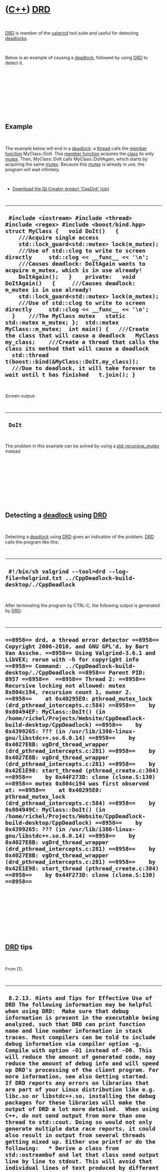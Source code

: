 
 

 

 

 

 

([C++](Cpp.md)) [DRD](CppDrd.md)
==================================

 

[DRD](CppDrd.md) is member of the [valgrind](CppValgrind.md) tool
suite and useful for detecting [deadlocks](CppDeadlock.md).

 

Below is an example of causing a [deadlock](CppDeadlock.md), followed
by using [DRD](CppDrd.md) to detect it.

 

 

 

 

 

Example
-------

 

The example below will end in a [deadlock](CppDeadlock.md): a
[thread](CppThread.md) calls the [member
function](CppMemberFunction.md) MyClass::DoIt. This [member
function](CppMemberFunction.md) acquires the [class](CppClass.md) its
only [mutex](CppMutex.md). Then, MyClass::DoIt calls
MyClass::DoItAgain, which starts by acquiring the same
[mutex](CppMutex.md). Because this [mutex](CppMutex.md) is already in
use, the program will wait infinitely.

 

-   [Download the Qt Creator project 'CppDrd' (zip)](CppDrd.zip)

 

  -------------------------------------------------------------------------------------------------------------------------------------------------------------------------------------------------------------------------------------------------------------------------------------------------------------------------------------------------------------------------------------------------------------------------------------------------------------------------------------------------------------------------------------------------------------------------------------------------------------------------------------------------------------------------------------------------------------------------------------------------------------------------------------------------------------------------------------------------------------------------------------------------------------------------------------------------------------------------------------------------------------------------------------------------
  ` #include <iostream> #include <thread> #include <regex> #include <boost/bind.hpp>  struct MyClass {   void DoIt()   {     ///Acquire single access     std::lock_guard<std::mutex> lock(m_mutex);      ///Use of std::clog to write to screen directly     std::clog << __func__ << '\n';      ///Causes deadlock: DoItAgain wants to acquire m_mutex, which is in use already!     DoItAgain();   }    private:   void DoItAgain()   {     ///Causes deadlock: m_mutex is in use already!     std::lock_guard<std::mutex> lock(m_mutex);      ///Use of std::clog to write to screen directly     std::clog << __func__ << '\n';   }    ///The MyClass mutex   static std::mutex m_mutex; };  std::mutex MyClass::m_mutex;  int main() {   ///Create the class that will cause a deadlock   MyClass my_class;    ///Create a thread that calls the class its method that will cause a deadlock   std::thread t(boost::bind(&MyClass::DoIt,my_class));    ///Due to deadlock, it will take forever to wait until t has finished   t.join(); }`
  -------------------------------------------------------------------------------------------------------------------------------------------------------------------------------------------------------------------------------------------------------------------------------------------------------------------------------------------------------------------------------------------------------------------------------------------------------------------------------------------------------------------------------------------------------------------------------------------------------------------------------------------------------------------------------------------------------------------------------------------------------------------------------------------------------------------------------------------------------------------------------------------------------------------------------------------------------------------------------------------------------------------------------------------------

 

Screen output:

 

  ---------
  ` DoIt`
  ---------

 

The problem in this example can be solved by using a
[std::recursive\_mutex](CppRecursive_mutex.md) instead.

 

 

 

 

 

Detecting a [deadlock](CppDeadlock.md) using [DRD](CppDrd.md)
---------------------------------------------------------------

 

Detecting a [deadlock](CppDeadlock.md) using [DRD](CppDrd.md) gives an
indication of the problem. [DRD](CppDrd.md) calls the program like
this:

 

  -----------------------------------------------------------------------------------------------------
  ` #!/bin/sh valgrind --tool=drd --log-file=helgrind.txt ../CppDeadlock-build-desktop/./CppDeadlock`
  -----------------------------------------------------------------------------------------------------

 

After terminating the program by CTRL-C, the following output is
generated by [DRD](CppDrd.md):

 

  -------------------------------------------------------------------------------------------------------------------------------------------------------------------------------------------------------------------------------------------------------------------------------------------------------------------------------------------------------------------------------------------------------------------------------------------------------------------------------------------------------------------------------------------------------------------------------------------------------------------------------------------------------------------------------------------------------------------------------------------------------------------------------------------------------------------------------------------------------------------------------------------------------------------------------------------------------------------------------------------------------------------------------------------------------------------------------------------------------------------------------------------------------------------------------------------------------------------------------------------------------------------------------------------------------------------------------------------------------------------------------------------------------------------------------------------------------------------------------------------------------------------------------------------------------------------------
  ` ==8958== drd, a thread error detector ==8958== Copyright 2006-2010, and GNU GPL'd, by Bart Van Assche. ==8958== Using Valgrind-3.6.1 and LibVEX; rerun with -h for copyright info ==8958== Command: ../CppDeadlock-build-desktop/./CppDeadlock ==8958== Parent PID: 8957 ==8958==  ==8958== Thread 2: ==8958== Recursive locking not allowed: mutex 0x804c194, recursion count 1, owner 2. ==8958==    at 0x40295E0: pthread_mutex_lock (drd_pthread_intercepts.c:584) ==8958==    by 0x80494EF: MyClass::DoIt() (in /home/richel/Projects/Website/CppDeadlock-build-desktop/CppDeadlock) ==8958==    by 0x4399265: ??? (in /usr/lib/i386-linux-gnu/libstdc++.so.6.0.14) ==8958==    by 0x4027E8B: vgDrd_thread_wrapper (drd_pthread_intercepts.c:281) ==8958==    by 0x4027E8B: vgDrd_thread_wrapper (drd_pthread_intercepts.c:281) ==8958==    by 0x42E1E98: start_thread (pthread_create.c:304) ==8958==    by 0x44F273D: clone (clone.S:130) ==8958== mutex 0x804c194 was first observed at: ==8958==    at 0x40295E0: pthread_mutex_lock (drd_pthread_intercepts.c:584) ==8958==    by 0x804949C: MyClass::DoIt() (in /home/richel/Projects/Website/CppDeadlock-build-desktop/CppDeadlock) ==8958==    by 0x4399265: ??? (in /usr/lib/i386-linux-gnu/libstdc++.so.6.0.14) ==8958==    by 0x4027E8B: vgDrd_thread_wrapper (drd_pthread_intercepts.c:281) ==8958==    by 0x4027E8B: vgDrd_thread_wrapper (drd_pthread_intercepts.c:281) ==8958==    by 0x42E1E98: start_thread (pthread_create.c:304) ==8958==    by 0x44F273D: clone (clone.S:130) ==8958== `
  -------------------------------------------------------------------------------------------------------------------------------------------------------------------------------------------------------------------------------------------------------------------------------------------------------------------------------------------------------------------------------------------------------------------------------------------------------------------------------------------------------------------------------------------------------------------------------------------------------------------------------------------------------------------------------------------------------------------------------------------------------------------------------------------------------------------------------------------------------------------------------------------------------------------------------------------------------------------------------------------------------------------------------------------------------------------------------------------------------------------------------------------------------------------------------------------------------------------------------------------------------------------------------------------------------------------------------------------------------------------------------------------------------------------------------------------------------------------------------------------------------------------------------------------------------------------------

 

 

 

 

 

[DRD](CppDrd.md) tips
----------------------

 

From \[1\].

 

  ------------------------------------------------------------------------------------------------------------------------------------------------------------------------------------------------------------------------------------------------------------------------------------------------------------------------------------------------------------------------------------------------------------------------------------------------------------------------------------------------------------------------------------------------------------------------------------------------------------------------------------------------------------------------------------------------------------------------------------------------------------------------------------------------------------------------------------------------------------------------------------------------------------------------------------------------------------------------------------------------------------------------------------------------------------------------------------------------------------------------------------------------------------------------------------------------------------------------------------------------------------------------------------------------------------------------------------------------------------------------------------------------------------------------------------------------------------------------------------------------------------------------------------------------------------------------------------------------
  ` 8.2.13. Hints and Tips for Effective Use of DRD The following information may be helpful when using DRD:  Make sure that debug information is present in the executable being analyzed, such that DRD can print function name and line number information in stack traces. Most compilers can be told to include debug information via compiler option -g.  Compile with option -O1 instead of -O0. This will reduce the amount of generated code, may reduce the amount of debug info and will speed up DRD's processing of the client program. For more information, see also Getting started.  If DRD reports any errors on libraries that are part of your Linux distribution like e.g. libc.so or libstdc++.so, installing the debug packages for these libraries will make the output of DRD a lot more detailed.  When using C++, do not send output from more than one thread to std::cout. Doing so would not only generate multiple data race reports, it could also result in output from several threads getting mixed up. Either use printf or do the following:   * Derive a class from std::ostreambuf and let that class send output line by line to stdout. This will avoid that individual lines of text produced by different threads get mixed up.   * Create one instance of std::ostream for each thread. This makes stream formatting settings thread-local. Pass a per-thread instance of the class derived from std::ostreambuf to the constructor of each instance.   * Let each thread send its output to its own instance of std::ostream instead of std::cout.`
  ------------------------------------------------------------------------------------------------------------------------------------------------------------------------------------------------------------------------------------------------------------------------------------------------------------------------------------------------------------------------------------------------------------------------------------------------------------------------------------------------------------------------------------------------------------------------------------------------------------------------------------------------------------------------------------------------------------------------------------------------------------------------------------------------------------------------------------------------------------------------------------------------------------------------------------------------------------------------------------------------------------------------------------------------------------------------------------------------------------------------------------------------------------------------------------------------------------------------------------------------------------------------------------------------------------------------------------------------------------------------------------------------------------------------------------------------------------------------------------------------------------------------------------------------------------------------------------------------

 

 

 

 

 

[References](CppReferences.md)
-------------------------------

 

1.  [Valgrind user manual section
    8.2.13](http://valgrind.org/docs/manual/drd-manual.html#drd-manual.effective-use)

 

 

 

 

 

 

